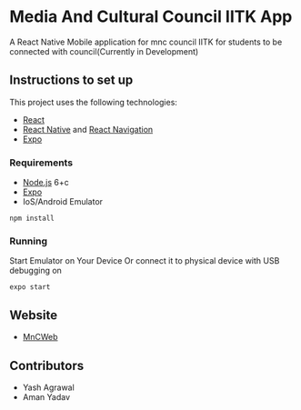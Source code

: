 # Media And Cultural Council IITK App

A React Native Mobile application for mnc council IITK for students to be connected with council(Currently in Development)



## Instructions to set up

This project uses the following technologies:
- [React](https://facebook.github.io/react/) 
- [React Native](https://reactnative.dev/docs/) and [React Navigation](https://reactnavigation.org/docs/getting-started) 
- [Expo](https://docs.expo.io/versions/latest/) 


### Requirements

- [Node.js](https://nodejs.org/en/) 6+c
- [Expo](https://docs.expo.io/versions/latest/)
- IoS/Android Emulator 


```shell
npm install
```


### Running

Start Emulator on Your Device Or connect it to physical device with USB debugging on
```shell
expo start
```

## Website
- [MnCWeb](https://github.com/yash03112000/mnc)

## Contributors
- Yash Agrawal 
- Aman Yadav